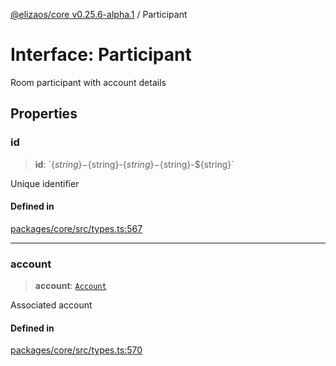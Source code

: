 [@elizaos/core v0.25.6-alpha.1](../index.md) / Participant

# Interface: Participant

Room participant with account details

## Properties

### id

> **id**: \`$\{string\}-$\{string\}-$\{string\}-$\{string\}-$\{string\}\`

Unique identifier

#### Defined in

[packages/core/src/types.ts:567](https://github.com/divine-comedian/eliza/blob/main/packages/core/src/types.ts#L567)

***

### account

> **account**: [`Account`](Account.md)

Associated account

#### Defined in

[packages/core/src/types.ts:570](https://github.com/divine-comedian/eliza/blob/main/packages/core/src/types.ts#L570)
